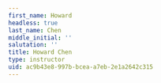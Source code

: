 ```yaml
---
first_name: Howard
headless: true
last_name: Chen
middle_initial: ''
salutation: ''
title: Howard Chen
type: instructor
uid: ac9b43e8-997b-bcea-a7eb-2e1a2642c315
---
```

